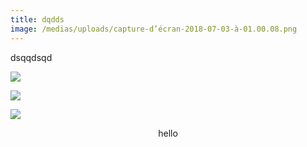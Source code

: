 ```yaml
---
title: dqdds
image: /medias/uploads/capture-d’écran-2018-07-03-à-01.00.08.png
---
```

dsqqdsqd

![](/medias/uploads/capture-d’écran-2018-07-03-à-00.59.58.png)

![](/medias/uploads/capture-d’écran-2018-07-03-à-01.00.17.png)

![](/medias/uploads/capture-d’écran-2018-07-03-à-01.00.31.png)

<center>hello</center>
